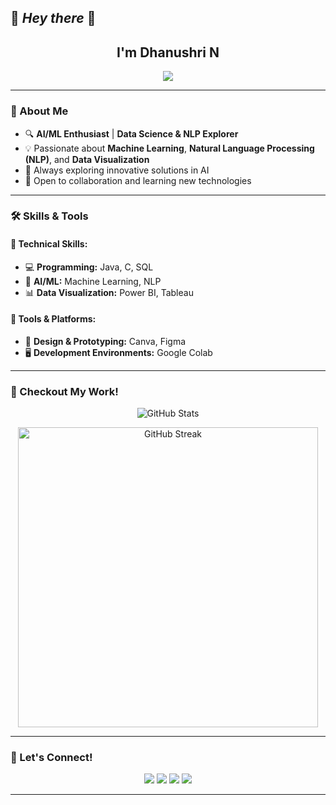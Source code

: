 ## 🌟 *Hey there* 👋  

<h2 align="center">I'm Dhanushri N</h2>  

<p align="center">
  <img src="https://readme-typing-svg.herokuapp.com?color=F75C7E&center=true&vCenter=true&lines=AI/ML+Enthusiast;NLP+&+Data+Science+Explorer;Passionate+Problem+Solver;Open+to+Collaboration!"/>
</p>  

---

### 🚀 About Me  
- 🔍 **AI/ML Enthusiast** | **Data Science & NLP Explorer**  
- 💡 Passionate about **Machine Learning**, **Natural Language Processing (NLP)**, and **Data Visualization**  
- 🌟 Always exploring innovative solutions in AI  
- 📌 Open to collaboration and learning new technologies  

---

### 🛠️ Skills & Tools  
#### **📌 Technical Skills:**  
- 💻 **Programming:** Java, C, SQL  
- 🧠 **AI/ML:** Machine Learning, NLP  
- 📊 **Data Visualization:** Power BI, Tableau  

#### **🔧 Tools & Platforms:**  
- 🎨 **Design & Prototyping:** Canva, Figma  
- 🖥️ **Development Environments:** Google Colab  

---

### 📂 Checkout My Work!  

<p align="center">
  <img alt="GitHub Stats" src="https://github-readme-stats.vercel.app/api/top-langs/?username=dhanushrinarayanan&layout=compact&hide_border=true&bg_color=1b2731&text_color=ebdfe2&title_color=eb1622&langs_count=10&hide=procfile&exclude_repo=dice,blog">
</p>  

<p align="center">
  <img alt="GitHub Streak" width="480px" src="https://github-readme-streak-stats.herokuapp.com?user=dhanushrinarayanan&theme=tokyonight-duo&hide_border=true">
</p>  

---

### 💬 Let's Connect!  
<p align="center">
  <a href="https://www.linkedin.com/in/dhanushri-n/" target="_blank"><img src="https://img.shields.io/badge/LinkedIn-0A66C2?style=for-the-badge&logo=linkedin&logoColor=white"></a>
  <a href="mailto:dhanushri1009@gmail.com"><img src="https://img.shields.io/badge/Email-D14836?style=for-the-badge&logo=gmail&logoColor=white"></a>
  <a href="https://github.com/dhanushrinarayanan" target="_blank"><img src="https://img.shields.io/badge/GitHub-181717?style=for-the-badge&logo=github&logoColor=white"></a>
  <a href="https://dhanushrinarayanan.github.io/dhanu_portfolio/" target="_blank"><img src="https://img.shields.io/badge/Portfolio-ff5733?style=for-the-badge&logo=internetexplorer&logoColor=white"></a>
</p>  

---
 
